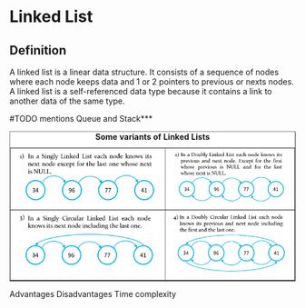 # Linked List
## Definition
A linked list is a linear data structure. It consists of a sequence of nodes where each node keeps data and 1 or 2 pointers to previous or nexts nodes. A linked list is a self-referenced data type because it contains a link to another data of the same type.

#TODO mentions Queue and Stack***

<table border="1" bgcolor="#FFFFFF" width="100%">
    <caption><strong>Some variants of Linked Lists</strong></caption>
    <tr>
        <td><img src="../images/singly_linked_list.jpg" height="100"></td>
        <td><img src="../images/doubly_linked_list.jpg" height="100"></td>
    </tr>
    <tr>
        <td><img src="../images/singly_circular_linked_list.jpg" height="115"></td>
        <td><img src="../images/doubly_circular_linked_list.jpg" height="115"></td>
    </tr>
</table>


Advantages
Disadvantages
Time complexity
